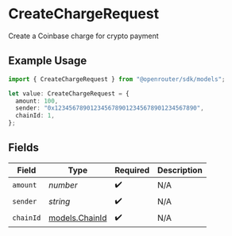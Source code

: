 # CreateChargeRequest

Create a Coinbase charge for crypto payment

## Example Usage

```typescript
import { CreateChargeRequest } from "@openrouter/sdk/models";

let value: CreateChargeRequest = {
  amount: 100,
  sender: "0x1234567890123456789012345678901234567890",
  chainId: 1,
};
```

## Fields

| Field                                  | Type                                   | Required                               | Description                            |
| -------------------------------------- | -------------------------------------- | -------------------------------------- | -------------------------------------- |
| `amount`                               | *number*                               | :heavy_check_mark:                     | N/A                                    |
| `sender`                               | *string*                               | :heavy_check_mark:                     | N/A                                    |
| `chainId`                              | [models.ChainId](../models/chainid.md) | :heavy_check_mark:                     | N/A                                    |